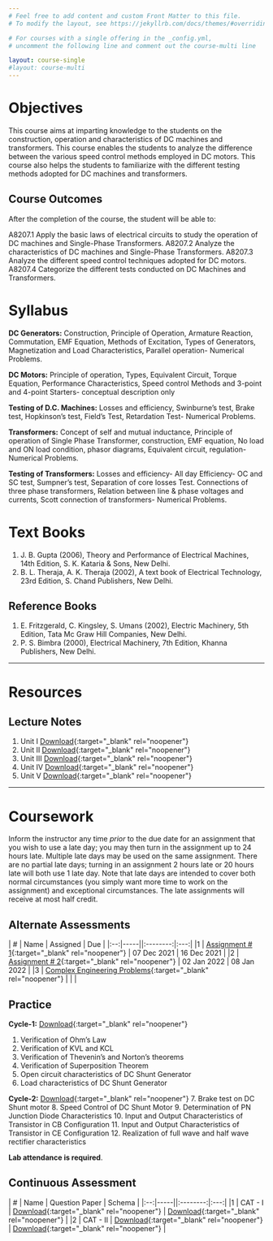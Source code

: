 ```yaml
---
# Feel free to add content and custom Front Matter to this file.
# To modify the layout, see https://jekyllrb.com/docs/themes/#overriding-theme-defaults

# For courses with a single offering in the _config.yml,
# uncomment the following line and comment out the course-multi line

layout: course-single
#layout: course-multi
---
```


# <a name="description">Objectives</a>

  This course aims at imparting knowledge to the students on the construction, operation and characteristics of DC machines and transformers. This course enables the students to analyze the difference between the various speed control methods employed in DC motors. This course also helps the students to familiarize with the different testing methods adopted for DC machines and transformers.

## <a name="outcomes">Course Outcomes</a>

After the completion of the course, the student will be able to:

A8207.1 Apply the basic laws of electrical circuits to study the operation of DC machines and Single-Phase Transformers.
A8207.2 Analyze the characteristics of DC machines and Single-Phase Transformers.
A8207.3 Analyze the different speed control techniques adopted for DC motors.
A8207.4 Categorize the different tests conducted on DC Machines and Transformers.

# <a name="syllabus">Syllabus</a>

**DC Generators:** Construction, Principle of Operation, Armature Reaction, Commutation, EMF Equation, Methods of Excitation, Types of Generators, Magnetization and Load Characteristics, Parallel operation- Numerical Problems.

**DC Motors:** Principle of operation, Types, Equivalent Circuit, Torque Equation, Performance Characteristics, Speed control Methods and 3-point and 4-point Starters- conceptual description only

**Testing of D.C. Machines:** Losses and efficiency, Swinburne’s test, Brake test, Hopkinson’s test, Field’s Test, Retardation Test- Numerical Problems.

**Transformers:** Concept of self and mutual inductance, Principle of operation of Single Phase Transformer, construction, EMF equation, No load and ON load condition, phasor diagrams, Equivalent circuit, regulation- Numerical Problems.
 
**Testing of Transformers:** Losses and efficiency- All day Efficiency- OC and SC test, Sumpner’s test, Separation of core losses Test. Connections of three phase transformers, Relation between line & phase voltages and currents, Scott connection of transformers- Numerical Problems.

# <a name="textbooks">Text Books</a>

1. J. B. Gupta (2006), Theory and Performance of Electrical Machines, 14th Edition, S. K. Kataria & Sons, New Delhi.
2. B. L. Theraja, A. K. Theraja (2002), A text book of Electrical Technology, 23rd Edition, S. Chand Publishers, New Delhi.

## <a name="references">Reference Books</a>

1. E. Fritzgerald, C. Kingsley, S. Umans (2002), Electric Machinery, 5th Edition, Tata Mc Graw Hill Companies, New Delhi.
2. P. S. Bimbra (2000), Electrical Machinery, 7th Edition, Khanna Publishers, New Delhi.

<hr>

# Resources

## <a name="lecturenotes">Lecture Notes</a>

1. Unit I [Download](https://vardhamancoe-my.sharepoint.com/:b:/g/personal/ravivarman_vardhaman_org/EdCGDwpLpB9KkTQKFhEqIFgBqevgu35gNCBjpS8C0T1ZWQ?e=Az4IIh){:target="_blank" rel="noopener"}
2. Unit II [Download](https://vardhamancoe-my.sharepoint.com/:b:/g/personal/ravivarman_vardhaman_org/Ee06x4QArVpKiwBCh7Hh0yoBBXiOTZZAxPxwb0CPo3DlDg?e=PV3U30){:target="_blank" rel="noopener"}
3. Unit III [Download](https://vardhamancoe-my.sharepoint.com/:b:/g/personal/ravivarman_vardhaman_org/EWpmwIqFWfxOg0MukwYppQcBKJsfR6GU96qCP_j-4hKdfg?e=btGJ8G){:target="_blank" rel="noopener"}
4. Unit IV [Download](https://vardhamancoe-my.sharepoint.com/:b:/g/personal/ravivarman_vardhaman_org/EZjizvi_D-RHjW6LhKGN4uwB02QbhPnWq00cwAhDb6GsrQ?e=9zXOJ1){:target="_blank" rel="noopener"}
5. Unit V [Download](https://vardhamancoe-my.sharepoint.com/:b:/g/personal/ravivarman_vardhaman_org/EXL0fJnR77NBg0uIamAM9zgBYly10Hoxld90U28jWzLJZA?e=M2tQfH){:target="_blank" rel="noopener"}

<hr>

# Coursework

Inform the instructor any time *prior* to the due date for an assignment that you wish to use a late day; you may then turn in the assignment up to 24 hours late. Multiple late days may be used on the same assignment. There are no partial late days; turning in an assignment 2 hours late or 20 hours late will both use 1 late day. Note that late days are intended to cover both normal circumstances (you simply want more time to work on the assignment) and exceptional circumstances. The late assignments will receive at most half credit.

## <a name="aat">Alternate Assessments</a>

| #  | Name | Assigned | Due |
|:--:|-----||:--------:|:---:|
|1 | [Assignment # 1](https://vardhamancoe-my.sharepoint.com/:b:/g/personal/ravivarman_vardhaman_org/Eb65MJxVkUtNpuooKksxVnEB7LNeCQDsUypUeX1atyqNhA?e=ZkiPn5){:target="_blank" rel="noopener"} | 07 Dec 2021 | 16 Dec 2021 |
|2 | [Assignment # 2](https://vardhamancoe-my.sharepoint.com/:b:/g/personal/ravivarman_vardhaman_org/EQC3EnNPwU1KmO9zHZ9Q1JwBjg067TVFbJe4nCbzvJfFfw?e=t3Qdhz){:target="_blank" rel="noopener"} | 02 Jan 2022 | 08 Jan 2022 |
|3 | [Complex Engineering Problems](https://vardhamancoe-my.sharepoint.com/:b:/g/personal/ravivarman_vardhaman_org/EVmNrQYwiehOs9ekNChIFxYBwAf8ZNj7ca2Tp--zRZZf9Q?e=dzZ5gW){:target="_blank" rel="noopener"} |  |  |

## <a name="practice">Practice</a>
**Cycle-1:** [Download](https://vardhamancoe-my.sharepoint.com/:b:/g/personal/ravivarman_vardhaman_org/EblwcFUdpH9OjPlu4QtO-L8BoDS8lK8BUIdKQh2Qo61wxA?e=NMxqKB){:target="_blank" rel="noopener"}
1. Verification of Ohm’s Law
2. Verification of KVL and KCL
3. Verification of Thevenin’s and Norton’s theorems
4. Verification of Superposition Theorem 
5. Open circuit characteristics of DC Shunt Generator 
6. Load characteristics of DC Shunt Generator

**Cycle-2:** [Download](https://vardhamancoe-my.sharepoint.com/:b:/g/personal/ravivarman_vardhaman_org/EXW3cG6bMEtAjY9Xzw9162sB0aLKTVdkwfdncGvEWWBsbQ?e=hQEAwo){:target="_blank" rel="noopener"}
7. Brake test on DC Shunt motor 
8. Speed Control of DC Shunt Motor 
9. Determination of PN Junction Diode Characteristics
10. Input and Output Characteristics of Transistor in CB Configuration 
11. Input and Output Characteristics of Transistor in CE Configuration
12. Realization of full wave and half wave rectifier characteristics

**Lab attendance is required**.

## <a name="cat">Continuous Assessment</a>

| #  | Name | Question Paper | Schema  |
|:--:|-----||:--------:|:---:|
|1 | CAT - I | [Download](https://vardhamancoe-my.sharepoint.com/:b:/g/personal/ravivarman_vardhaman_org/EYvUWkR_f9VPhjntyyhjxq0BxcYtOjNFgIs05JNEHGyMrg?e=MuRIjl){:target="_blank" rel="noopener"} | [Download](https://vardhamancoe-my.sharepoint.com/:b:/g/personal/ravivarman_vardhaman_org/EVI3uV9CfbFPjEKKqq-BoaYBqvccQYwYi4hZljDBj3z1HA?e=clJtqW){:target="_blank" rel="noopener"} |
|2 | CAT - II | [Download](https://vardhamancoe-my.sharepoint.com/:b:/g/personal/ravivarman_vardhaman_org/ESwma9k03wBBi6UwjRk_1RsBPuN7SA-GroAkiMw7S3-iXw?e=yfzOcL){:target="_blank" rel="noopener"} | [Download](https://vardhamancoe-my.sharepoint.com/:b:/g/personal/ravivarman_vardhaman_org/EUqXJrcpt7dHnnBdI8y4HNMBilFdx4A2eICERTIHtYQNgA?e=0DzOJ7){:target="_blank" rel="noopener"} |

